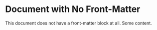 # Document with No Front-Matter
This document does not have a front-matter block at all.
Some content.
